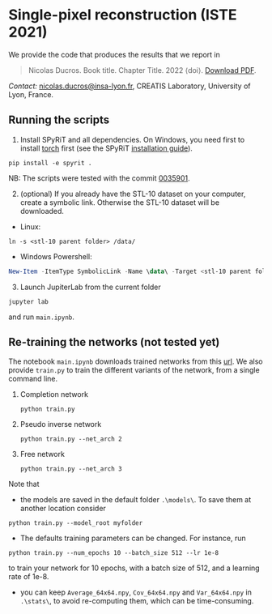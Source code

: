# Single-pixel reconstruction (ISTE 2021)
We provide the code that produces the results that we report in 

> Nicolas Ducros. Book title. Chapter Title. 2022 
> ⟨doi⟩.
> [Download PDF](https://hal.archives-ouvertes.fr/hal-XXXXXX/document/).

*Contact:* nicolas.ducros@insa-lyon.fr, CREATIS Laboratory, University of Lyon, France.



## Running the scripts
1. Install SPyRiT and all dependencies. On Windows, you need first to install [torch](https://pytorch.org/get-started/locally/) first (see the SPyRiT [installation guide](https://github.com/openspyrit/spyrit)).

```shell
pip install -e spyrit .
```
NB: The scripts were tested with the commit [0035901](https://github.com/openspyrit/spyrit/commit/00359010cb3f8c5ca46a50dab1d0c3fbe2dbc41a).

2. (optional) If you already have the STL-10 dataset on your computer, create a symbolic link.  Otherwise the STL-10 dataset will be downloaded.

* Linux:

```shell
ln -s <stl-10 parent folder> /data/ 
```
   * Windows Powershell:

``` powershell
New-Item -ItemType SymbolicLink -Name \data\ -Target <stl-10 parent folder>
```

3. Launch JupiterLab from the current folder

```shell
jupyter lab
```
and run `main.ipynb`. 



## Re-training the networks (not tested yet)

The notebook `main.ipynb` downloads trained networks from this [url](https://www.creatis.insa-lyon.fr/~ducros/spyritexamples/2020_ISBI_CNet/2020_ISBI_CNet.zip). We also  provide `train.py` to train the different variants of the network, from a single command line.

1. Completion network

   ``` shell
   python train.py
   ```

2. Pseudo inverse network

   ```shell
   python train.py --net_arch 2
   ```

3. Free network

   ```shell
   python train.py --net_arch 3
   ```



Note that 

* the models are saved in the default folder `.\models\`. To save them at another location consider
```
python train.py --model_root myfolder
```
* The defaults training parameters can be changed. For instance, run 
```
python train.py --num_epochs 10 --batch_size 512 --lr 1e-8
```
to train your network for 10 epochs, with a batch size of 512, and a learning rate of 1e-8. 
* you can keep `Average_64x64.npy`, `Cov_64x64.npy` and `Var_64x64.npy` in `.\stats\`, to avoid re-computing them, which can be time-consuming.


